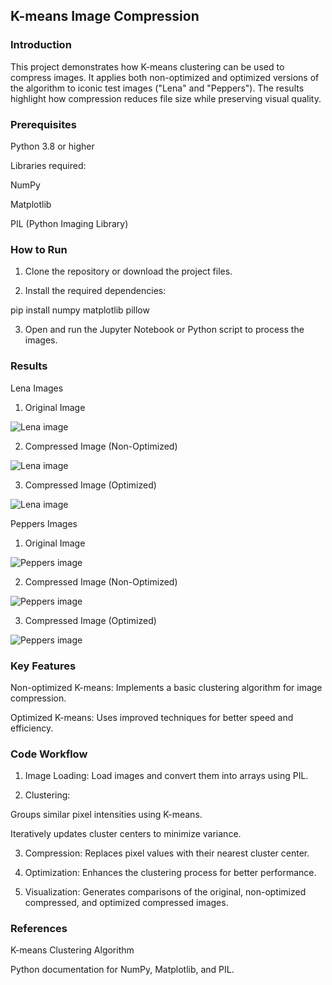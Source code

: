 
## K-means Image Compression

### Introduction

This project demonstrates how K-means clustering can be used to compress images.
It applies both non-optimized and optimized versions of the algorithm to iconic test images ("Lena" and "Peppers").
The results highlight how compression reduces file size while preserving visual quality.

### Prerequisites

Python 3.8 or higher

Libraries required:

NumPy

Matplotlib

PIL (Python Imaging Library)



### How to Run

1. Clone the repository or download the project files.


2. Install the required dependencies:

pip install numpy matplotlib pillow


3. Open and run the Jupyter Notebook or Python script to process the images.



### Results

Lena Images

1. Original Image

![Lena image](./lena.png)

2. Compressed Image (Non-Optimized)

![Lena image](./outputs/normal-kmeans/lena/lena_quantized.png)

3. Compressed Image (Optimized)

![Lena image](./outputs/optimized-kmeans/lena/lena_quantized.png)




Peppers Images

1. Original Image

![Peppers image](./peppers.png)

2. Compressed Image (Non-Optimized)

![Peppers image](./outputs/normal-kmeans/peppers/peppers_quantized.png)

3. Compressed Image (Optimized)

![Peppers image](./outputs/optimized-kmeans/peppers/peppers_quantized.png)




### Key Features

Non-optimized K-means: Implements a basic clustering algorithm for image compression.

Optimized K-means: Uses improved techniques for better speed and efficiency.


### Code Workflow

1. Image Loading: Load images and convert them into arrays using PIL.


2. Clustering:

Groups similar pixel intensities using K-means.

Iteratively updates cluster centers to minimize variance.



3. Compression: Replaces pixel values with their nearest cluster center.


4. Optimization: Enhances the clustering process for better performance.


5. Visualization: Generates comparisons of the original, non-optimized compressed, and optimized compressed images.



### References

K-means Clustering Algorithm

Python documentation for NumPy, Matplotlib, and PIL.


